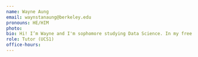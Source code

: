 ```yaml
---
name: Wayne Aung
email: waynstanaung@berkeley.edu
pronouns: HE/HIM
photo: 
bio: Hi! I’m Wayne and I'm sophomore studying Data Science. In my free time, I like collecting pokemon cards, hoop, and paddle at the Berkeley Marina.
role: Tutor (UCS1)
office-hours: 
---
```

